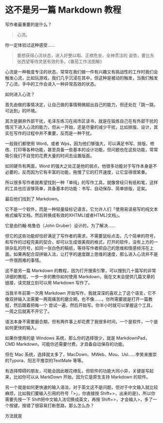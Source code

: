 # 这不是另一篇 Markdown 教程

写作者最重要的是什么？

> 心流。

你一定体验过这种感受……

> 要想获得心流状态，进入好整以暇、正襟危坐、全神贯注的 姿势，要比东张西望等待灵感有效的多。《番茄工作法图解》

心流是一种极度专注的状态，常常在我们做一件有兴趣又有挑战性的工作时我们会触发心流，比如玩游戏，我们几乎沉浸在其中，但这种是被动的触发，当我们触发了心流，手中的工作会进入一种非常高效的状态。

如何进入心流？

首先由做的事情决定，让自己做的事情稍微超出自己的能力，但还处在「跳一跳，可达到」的环境。

其次是摒弃外部干扰，毛泽东练习在闹市区读书，就是在锻炼自己在有外部干扰的情况下进入心流的能力，但从一开始，还是尽量的减少干扰，比如排版、设计，其实在写作的过程中并不重要，反而是一种干扰。

一般我们都使用 Word，或者 Wps，因为他们够强大，可以满足书写、排版、修改、打印等各种功能，甚至具备一些基本的设计功能，但问题也在这些功能，常常吸引我们不自觉的花费大量的时间去设置版面。

如同硬币有两面，Word 的强大之处正是他的弱点，他很多功能对于写作本身是不必要的，反而因为它有丰富的功能，拖慢了它的打开速度，让它显得很笨重。

所以很多写作者就希望找到一种「单纯」的写作工具，就像曾经只有纸和笔，这样的工具也应该够简单，具备基本的功能：书写、自动保存、简单排版，足矣。

最后他们找到了 Markdown。

它不是一个软件，而是一种轻量级标记语言。它允许人们「使用易读易写的纯文本格式编写文档，然后转换成有效的XHTML(或者HTML)文档」。

它是由约翰·格鲁伯（John Gruber）设计的，为了解决……

但它的这些功能却恰好满足了写作者的需求，不需要鼠标点击，几个简单的符号，和写作的过程完美的契合，却可以生成很美观的格式，打开的软件，没有上方的一排杂乱的符号，如同一张白色的稿纸，等待写作者把自己的思维和情感倾泻在上面。如果再配合双拼输入法[]()，让打字的速度跟上思维的速度，那么进入心流并不是一件很困难的事情。

这不是另一篇 Markdown 的教程，因为打开搜索引擎，可以搜到几十篇写的非常详细的教程，一步一步的教你如何使用 Markdown，我在文末会提供几篇文章的链接，读完就立刻可以用 Markdown 写作了。

当我半年前第一次用 Markdown 开始写作，我就深深的喜欢上了这个语言，它不像双拼输入法需要一两周痛苦的磨合期，也不像……，你所需要就是打开一篇教程，然后跟着把每一个 尝试一遍，然后开始写。你半小时就可以掌握这个工具，一周之后就离不开它了。

语法本身不需要磨合期，但有两件事上却花费了我很多时间，一个是软件，一个是如何更快的输入。

如果你使用的是 Windows 系统，那么你的选择很少，就是 MarkdownPad，CMD Markdown，可能你还需要付费，才具备自动保存的功能。

但在 Mac 系统，选择就太多了，MacDown、MWeb、Mou、Usl……李笑来推崇的Typora、阳志平推崇的TextMate 等等。

有选择障碍的朋友，可能会因此眼花缭乱，但软件的功能大同小异，关键是写起来，比如你可以从 MarkDown 开始，因为它是原生支持 Markdown 的软件。

另一个就是如何更快速的输入语法，对于英文这不是问题，但对于中文输入就比较麻烦，比如我们要输入引用的符号「>」，你直接按 Shift+>，出来的是》，所以你需要先按一下 Shift把中文输入法切换成英文，再按 Shift+>，才会输入>，多了一个按键，按错了很容易打断思路，那么怎么办？

方法就是